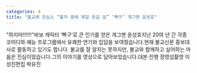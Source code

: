 ```yaml
---
categories: d
title: "불교에 진심人 “불자 중에 제일 웃길 걸” ‘빡구’ 개그맨 윤성호"
---
```

"하지마!!!!!!"바보 캐릭터 ‘빡구’로 큰 인기를 얻은 개그맨 윤성호지난 20여 년 간 각종 코미디와 예능 프로그램에서 유쾌한 연기와 입담을 보여줬습니다.현재 불교신문 홍보대사로 활동하고 있기도 합니다. 불교를 잘 알지는 못하지만, 불교와 함께하고 싶어하는 마음은 진심이었습니다.그의 이야기를 영상으로 담아보았습니다.대본·진행 장영섭촬영 이성진편집 박유진